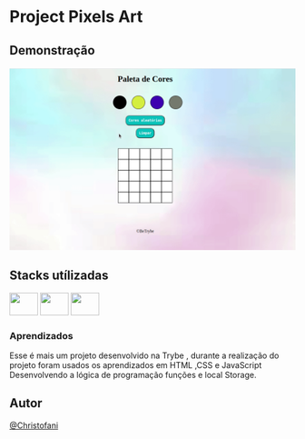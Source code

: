 # Project Pixels Art

## Demonstração

<img src="assets/pixelart.gif" />

## Stacks utílizadas  
<div>
   <img width="50" height="40" src="https://cdn.jsdelivr.net/gh/devicons/devicon/icons/javascript/javascript-original.svg" />
   <img width="50" height="40" src="https://cdn.jsdelivr.net/gh/devicons/devicon/icons/html5/html5-original.svg" />
   <img width="50" height="40" src="https://cdn.jsdelivr.net/gh/devicons/devicon/icons/css3/css3-original.svg" />
</div>

### Aprendizados

Esse é mais um projeto desenvolvido na Trybe , durante a realização do projeto foram usados os aprendizados em HTML ,CSS e JavaScript
Desenvolvendo a lógica de programação funções e local Storage.

## Autor

[@Christofani](https://github.com/Christofani)
